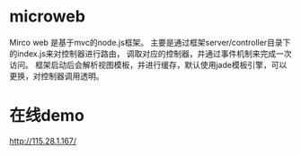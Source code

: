 microweb
========

Mirco web 是基于mvc的node.js框架。
主要是通过框架server/controller目录下的index.js来对控制器进行路由，
调取对应的控制器，并通过事件机制来完成一次访问。
框架启动后会解析视图模板，并进行缓存，默认使用jade模板引擎，可以更换，对控制器调用透明。

在线demo
========

http://115.28.1.167/
